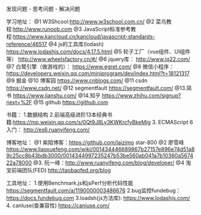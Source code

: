 发现问题 - 思考问题 - 解决问题

学习地址：
@1 W3Shcool:http://www.w3school.com.cn/
@2 菜鸟教程:http://www.runoob.com
@3 JavaScript标准参考教程:https://www.kancloud.cn/kancloud/javascript-standards-reference/46517
@4 js的工具库(lodash)  https://www.lodashjs.com/docs/4.17.5.html
@5 轮子工厂（vue组件、UI组件等） http://www.wheelsfactory.cn/#/
@6 jquery库： http://www.jq22.com/
@7 白鹭引擎（做游戏的）： https://www.egret.com/
@8 微信小程序： https://developers.weixin.qq.com/miniprogram/dev/index.html?t=18121317
@9 掘金 
@10 博客园  https://www.cnblogs.com/
@11 csdn https://www.csdn.net/
@12 segmentfault https://segmentfault.com/
@13.简书 https://www.jianshu.com/
@14.知乎 https://www.zhihu.com/signup?next=%2F
@15 github https://github.com


书籍：
1.数据结构
2.前端高级进阶13本经典书籍:https://mp.weixin.qq.com/s/0Qt9J8Ly3KWKrcfyBkeMig
3. ECMAScript 6 入门： http://es6.ruanyifeng.com/

博客地址：
@1 紫陌博客：https://github.com/laizimo star-800
@2 廖雪峰 https://www.liaoxuefeng.com/wiki/001434446689867b27157e896e74d51a89c25cc8b43bdb3000/0014344997235247b53be560ab041a7b10360a567422a78000
@3. 阮一峰：http://www.ruanyifeng.com/blog/developer/
@4 淘宝前端团队(FED) http://taobaofed.org/blog

工具地址：
1.使用Benchmark.js和jsPerf分析代码性能  https://segmentfault.com/a/1190000003486676
2.bug监控fundebug： https://docs.fundebug.com
3.loadsh(js方法库): https://www.lodashjs.com/
4. canIuse(查兼容性)  https://caniuse.com/





